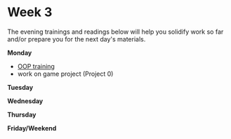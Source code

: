 # Week 3

The evening trainings and readings below will help you solidify work so far and/or prepare you for the next day's materials.

**Monday**

* [OOP training](https://github.com/SF-WDI-LABS/oop-game-training)
* work on game project (Project 0)

**Tuesday**

**Wednesday**

**Thursday**

**Friday/Weekend**
